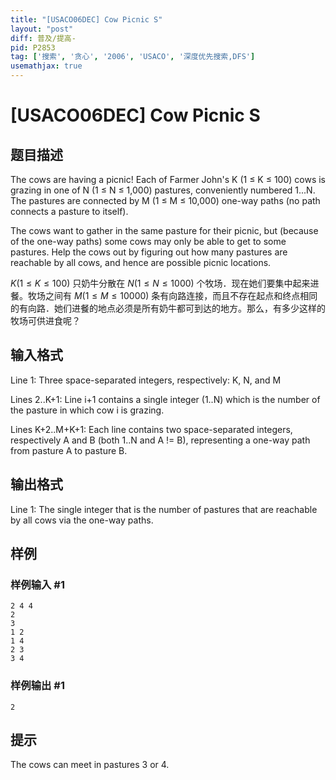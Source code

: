 ```yaml
---
title: "[USACO06DEC] Cow Picnic S"
layout: "post"
diff: 普及/提高-
pid: P2853
tag: ['搜索', '贪心', '2006', 'USACO', '深度优先搜索,DFS']
usemathjax: true
---
```


# [USACO06DEC] Cow Picnic S
## 题目描述

The cows are having a picnic! Each of Farmer John's K (1 ≤ K ≤ 100) cows is grazing in one of N (1 ≤ N ≤ 1,000) pastures, conveniently numbered 1...N. The pastures are connected by M (1 ≤ M ≤ 10,000) one-way paths (no path connects a pasture to itself).

The cows want to gather in the same pasture for their picnic, but (because of the one-way paths) some cows may only be able to get to some pastures. Help the cows out by figuring out how many pastures are reachable by all cows, and hence are possible picnic locations.

$K(1 \le K \le 100)$ 只奶牛分散在 $N(1 \le N \le 1000)$ 个牧场．现在她们要集中起来进餐。牧场之间有 $M(1 \le M \le 10000)$ 条有向路连接，而且不存在起点和终点相同的有向路．她们进餐的地点必须是所有奶牛都可到达的地方。那么，有多少这样的牧场可供进食呢？
## 输入格式

Line 1: Three space-separated integers, respectively: K, N, and M


Lines 2..K+1: Line i+1 contains a single integer (1..N) which is the number of the pasture in which cow i is grazing.


Lines K+2..M+K+1: Each line contains two space-separated integers, respectively A and B (both 1..N and A != B), representing a one-way path from pasture A to pasture B.

## 输出格式

Line 1: The single integer that is the number of pastures that are reachable by all cows via the one-way paths.

## 样例

### 样例输入 #1
```
2 4 4
2
3
1 2
1 4
2 3
3 4
```
### 样例输出 #1
```
2
```
## 提示

The cows can meet in pastures 3 or 4.

